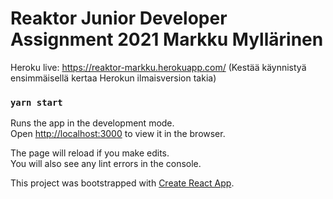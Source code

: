 # Reaktor Junior Developer Assignment 2021 Markku Myllärinen

Heroku live: https://reaktor-markku.herokuapp.com/  (Kestää käynnistyä ensimmäisellä kertaa Herokun ilmaisversion takia)

### `yarn start`

Runs the app in the development mode.\
Open [http://localhost:3000](http://localhost:3000) to view it in the browser.

The page will reload if you make edits.\
You will also see any lint errors in the console.


This project was bootstrapped with [Create React App](https://github.com/facebook/create-react-app).
